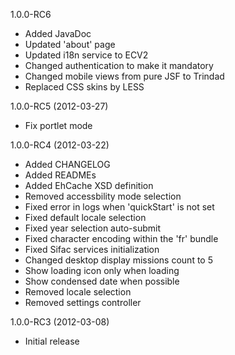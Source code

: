 1.0.0-RC6

  * Added JavaDoc
  * Updated 'about' page
  * Updated i18n service to ECV2
  * Changed authentication to make it mandatory 
  * Changed mobile views from pure JSF to Trindad
  * Replaced CSS skins by LESS


1.0.0-RC5 (2012-03-27)

  * Fix portlet mode


1.0.0-RC4 (2012-03-22)

  * Added CHANGELOG
  * Added READMEs
  * Added EhCache XSD definition
  * Removed accessbility mode selection
  * Fixed error in logs when 'quickStart' is not set 
  * Fixed default locale selection
  * Fixed year selection auto-submit
  * Fixed character encoding within the 'fr' bundle
  * Fixed Sifac services initialization
  * Changed desktop display missions count to 5
  * Show loading icon only when loading
  * Show condensed date when possible
  * Removed locale selection
  * Removed settings controller


1.0.0-RC3 (2012-03-08)

  * Initial release
